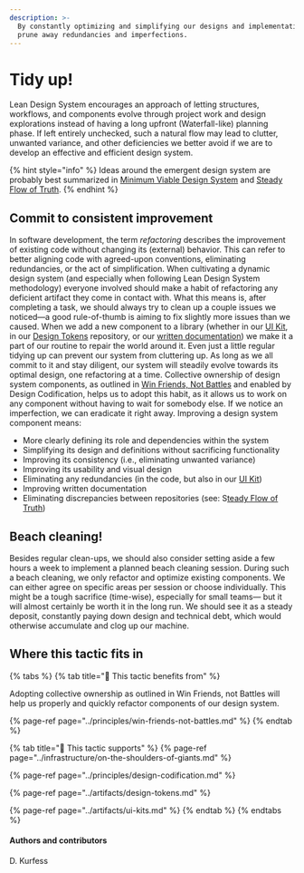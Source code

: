 ```yaml
---
description: >-
  By constantly optimizing and simplifying our designs and implementations, we
  prune away redundancies and imperfections.
---
```


# Tidy up!

Lean Design System encourages an approach of letting structures, workflows, and components evolve through project work and design explorations instead of having a long upfront \(Waterfall-like\) planning phase. If left entirely unchecked, such a natural flow may lead to clutter, unwanted variance, and other deficiencies we better avoid if we are to develop an effective and efficient design system.

{% hint style="info" %}
Ideas around the emergent design system are probably best summarized in [Minimum Viable Design System](../principles/minimum-viable-design-system.md) and [Steady Flow of Truth](../infrastructure/steady-flow-of-truth.md).
{% endhint %}

## Commit to consistent improvement

In software development, the term _refactoring_ describes the improvement of existing code without changing its \(external\) behavior. This can refer to better aligning code with agreed-upon conventions, eliminating redundancies, or the act of simplification. When cultivating a dynamic design system \(and especially when following Lean Design System methodology\) everyone involved should make a habit of refactoring any deficient artifact they come in contact with. What this means is, after completing a task, we should always try to clean up a couple issues we noticed—a good rule-of-thumb is aiming to fix slightly more issues than we caused. When we add a new component to a library \(whether in our [UI Kit](../artifacts/ui-kits.md), in our [Design Tokens](../artifacts/design-tokens.md) repository, or our [written documentation](../artifacts/a-living-handbook.md)\) we make it a part of our routine to repair the world around it. Even just a little regular tidying up can prevent our system from cluttering up. As long as we all commit to it and stay diligent, our system will steadily evolve towards its optimal design, one refactoring at a time. Collective ownership of design system components, as outlined in [Win Friends, Not Battles](../principles/win-friends-not-battles.md) and enabled by Design Codification, helps us to adopt this habit, as it allows us to work on any component without having to wait for somebody else. If we notice an imperfection, we can eradicate it right away. Improving a design system component means:

* More clearly defining its role and dependencies within the system
* Simplifying its design and definitions without sacrificing functionality
* Improving its consistency \(i.e., eliminating unwanted variance\)
* Improving its usability and visual design
* Eliminating any redundancies \(in the code, but also in our [UI Kit](../artifacts/ui-kits.md)\)
* Improving written documentation
* Eliminating discrepancies between repositories \(see: S[teady Flow of Truth](../infrastructure/steady-flow-of-truth.md)\)

## Beach cleaning!

Besides regular clean-ups, we should also consider setting aside a few hours a week to implement a planned beach cleaning session. During such a beach cleaning,  we only refactor and optimize existing components. We can either agree on specific areas per session or choose individually. This might be a tough sacrifice \(time-wise\), especially for small teams— but it will almost certainly be worth it in the long run. We should see it as a steady deposit, constantly paying down design and technical debt, which would otherwise accumulate and clog up our machine.

## Where this tactic fits in

{% tabs %}
{% tab title="🙏  This tactic benefits from" %}


Adopting collective ownership as outlined in Win Friends, not Battles will help us properly and quickly refactor components of our design system.

{% page-ref page="../principles/win-friends-not-battles.md" %}
{% endtab %}

{% tab title="💪  This tactic supports" %}
{% page-ref page="../infrastructure/on-the-shoulders-of-giants.md" %}

{% page-ref page="../principles/design-codification.md" %}

{% page-ref page="../artifacts/design-tokens.md" %}

{% page-ref page="../artifacts/ui-kits.md" %}
{% endtab %}
{% endtabs %}

#### Authors and contributors

D. Kurfess


